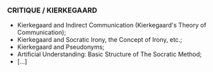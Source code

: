 ### CRITIQUE / KIERKEGAARD
- Kierkegaard and Indirect Communication (Kierkegaard's Theory of Communication);
- Kierkegaard and Socratic Irony, the Concept of Irony, etc.;
- Kierkegaard and Pseudonyms;
- Artificial Understanding: Basic Structure of The Socratic Method;
- [...]
